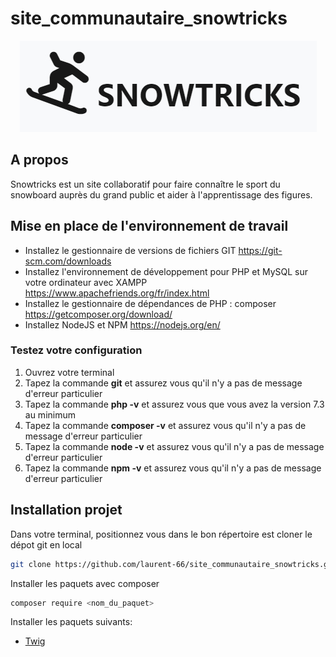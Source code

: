# site_communautaire_snowtricks

<p align="center"><img src="public\images\logo+nom.JPG"></p>

## A propos

Snowtricks est un site collaboratif pour faire connaître le sport du snowboard auprès du grand public et aider à l'apprentissage des figures.

## Mise en place de l'environnement de travail

* Installez le gestionnaire de versions de fichiers GIT  https://git-scm.com/downloads
* Installez l'environnement de développement pour PHP et MySQL sur votre ordinateur avec XAMPP https://www.apachefriends.org/fr/index.html
* Installez le gestionnaire de dépendances de PHP : composer https://getcomposer.org/download/
* Installez NodeJS et NPM https://nodejs.org/en/

### Testez votre configuration

1. Ouvrez	votre terminal
2. Tapez	la commande **git** et	assurez vous qu'il n'y a pas de message d'erreur particulier
3. Tapez	la commande **php	-v** et	assurez vous que vous avez la version 7.3 au minimum
4. Tapez	la commande **composer	-v** et	assurez vous qu'il n'y a pas de message d'erreur particulier
5. Tapez	la commande **node	-v** et	assurez vous qu'il n'y a pas de message d'erreur particulier
6. Tapez	la commande **npm	-v** et	assurez vous qu'il n'y a pas de message d'erreur particulier


## Installation projet

Dans votre terminal, positionnez vous dans le bon répertoire est cloner le dépot git en local 

```bash
git clone https://github.com/laurent-66/site_communautaire_snowtricks.git
```

Installer les paquets avec composer

```bash
composer require <nom_du_paquet>
```

Installer les paquets suivants:

 * [Twig](https://twig.symfony.com/doc/2.x/installation.html)
